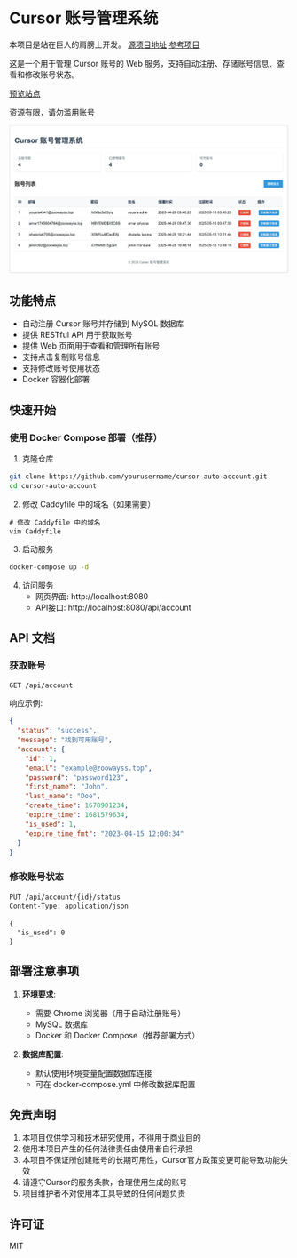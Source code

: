 # Cursor 账号管理系统

本项目是站在巨人的肩膀上开发。 [源项目地址](https://github.com/chengazhen/cursor-auto-free) [参考项目](https://github.com/yeongpin/cursor-free-vip)

这是一个用于管理 Cursor 账号的 Web 服务，支持自动注册、存储账号信息、查看和修改账号状态。

[预览站点](https://cursor-account.zoowayss.top)

资源有限，请勿滥用账号

![img.png](./.assets/image.png)

## 功能特点

- 自动注册 Cursor 账号并存储到 MySQL 数据库
- 提供 RESTful API 用于获取账号
- 提供 Web 页面用于查看和管理所有账号
- 支持点击复制账号信息
- 支持修改账号使用状态
- Docker 容器化部署

## 快速开始

### 使用 Docker Compose 部署（推荐）

1. 克隆仓库
```bash
git clone https://github.com/yourusername/cursor-auto-account.git
cd cursor-auto-account
```

2. 修改 Caddyfile 中的域名（如果需要）
```
# 修改 Caddyfile 中的域名
vim Caddyfile
```

3. 启动服务
```bash
docker-compose up -d
```

4. 访问服务
   - 网页界面: http://localhost:8080
   - API接口: http://localhost:8080/api/account

## API 文档

### 获取账号

```
GET /api/account
```

响应示例:
```json
{
  "status": "success",
  "message": "找到可用账号",
  "account": {
    "id": 1,
    "email": "example@zoowayss.top",
    "password": "password123",
    "first_name": "John",
    "last_name": "Doe",
    "create_time": 1678901234,
    "expire_time": 1681579634,
    "is_used": 1,
    "expire_time_fmt": "2023-04-15 12:00:34"
  }
}
```

### 修改账号状态

```
PUT /api/account/{id}/status
Content-Type: application/json

{
  "is_used": 0
}
```

## 部署注意事项

1. **环境要求**:
   - 需要 Chrome 浏览器（用于自动注册账号）
   - MySQL 数据库
   - Docker 和 Docker Compose（推荐部署方式）

2. **数据库配置**:
   - 默认使用环境变量配置数据库连接
   - 可在 docker-compose.yml 中修改数据库配置

## 免责声明

1. 本项目仅供学习和技术研究使用，不得用于商业目的
2. 使用本项目产生的任何法律责任由使用者自行承担
3. 本项目不保证所创建账号的长期可用性，Cursor官方政策变更可能导致功能失效
4. 请遵守Cursor的服务条款，合理使用生成的账号
5. 项目维护者不对使用本工具导致的任何问题负责

## 许可证

MIT 
